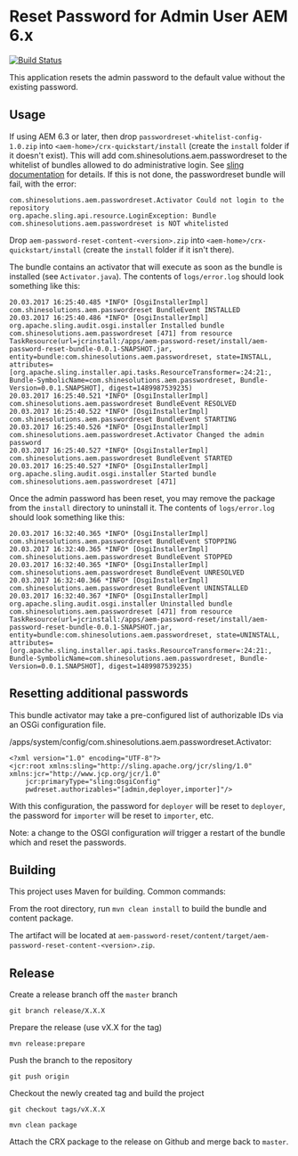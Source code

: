 # Reset Password for Admin User AEM 6.x

[![Build Status](https://travis-ci.org/shinesolutions/aem-password-reset.svg?branch=master)](https://travis-ci.org/shinesolutions/aem-password-reset)

This application resets the admin password to the default value without the existing password.

## Usage

If using AEM 6.3 or later, then drop `passwordreset-whitelist-config-1.0.zip` into `<aem-home>/crx-quickstart/install` (create the `install` folder if it doesn't exist). This will add com.shinesolutions.aem.passwordreset to the whitelist of bundles allowed to do administrative login. See [sling documentation](https://sling.apache.org/documentation/the-sling-engine/service-authentication.html#whitelisting-bundles-for-administrative-login) for details. If this is not done, the passwordreset bundle will fail, with the error:

```
com.shinesolutions.aem.passwordreset.Activator Could not login to the repository
org.apache.sling.api.resource.LoginException: Bundle com.shinesolutions.aem.passwordreset is NOT whitelisted
```

Drop `aem-password-reset-content-<version>.zip` into `<aem-home>/crx-quickstart/install` (create the `install` folder if it isn't there).

The bundle contains an activator that will execute as soon as the bundle is installed (see `Activator.java`).
The contents of `logs/error.log` should look something like this:

```
20.03.2017 16:25:40.485 *INFO* [OsgiInstallerImpl] com.shinesolutions.aem.passwordreset BundleEvent INSTALLED
20.03.2017 16:25:40.486 *INFO* [OsgiInstallerImpl] org.apache.sling.audit.osgi.installer Installed bundle com.shinesolutions.aem.passwordreset [471] from resource TaskResource(url=jcrinstall:/apps/aem-password-reset/install/aem-password-reset-bundle-0.0.1-SNAPSHOT.jar, entity=bundle:com.shinesolutions.aem.passwordreset, state=INSTALL, attributes=[org.apache.sling.installer.api.tasks.ResourceTransformer=:24:21:, Bundle-SymbolicName=com.shinesolutions.aem.passwordreset, Bundle-Version=0.0.1.SNAPSHOT], digest=1489987539235)
20.03.2017 16:25:40.521 *INFO* [OsgiInstallerImpl] com.shinesolutions.aem.passwordreset BundleEvent RESOLVED
20.03.2017 16:25:40.522 *INFO* [OsgiInstallerImpl] com.shinesolutions.aem.passwordreset BundleEvent STARTING
20.03.2017 16:25:40.526 *INFO* [OsgiInstallerImpl] com.shinesolutions.aem.passwordreset.Activator Changed the admin password
20.03.2017 16:25:40.527 *INFO* [OsgiInstallerImpl] com.shinesolutions.aem.passwordreset BundleEvent STARTED
20.03.2017 16:25:40.527 *INFO* [OsgiInstallerImpl] org.apache.sling.audit.osgi.installer Started bundle com.shinesolutions.aem.passwordreset [471]
```

Once the admin password has been reset, you may remove the package from the `install` directory to uninstall it.
The contents of `logs/error.log` should look something like this:

```
20.03.2017 16:32:40.365 *INFO* [OsgiInstallerImpl] com.shinesolutions.aem.passwordreset BundleEvent STOPPING
20.03.2017 16:32:40.365 *INFO* [OsgiInstallerImpl] com.shinesolutions.aem.passwordreset BundleEvent STOPPED
20.03.2017 16:32:40.365 *INFO* [OsgiInstallerImpl] com.shinesolutions.aem.passwordreset BundleEvent UNRESOLVED
20.03.2017 16:32:40.366 *INFO* [OsgiInstallerImpl] com.shinesolutions.aem.passwordreset BundleEvent UNINSTALLED
20.03.2017 16:32:40.367 *INFO* [OsgiInstallerImpl] org.apache.sling.audit.osgi.installer Uninstalled bundle com.shinesolutions.aem.passwordreset [471] from resource TaskResource(url=jcrinstall:/apps/aem-password-reset/install/aem-password-reset-bundle-0.0.1-SNAPSHOT.jar, entity=bundle:com.shinesolutions.aem.passwordreset, state=UNINSTALL, attributes=[org.apache.sling.installer.api.tasks.ResourceTransformer=:24:21:, Bundle-SymbolicName=com.shinesolutions.aem.passwordreset, Bundle-Version=0.0.1.SNAPSHOT], digest=1489987539235)
```

## Resetting additional passwords

This bundle activator may take a pre-configured list of authorizable IDs via an OSGi configuration file.

/apps/system/config/com.shinesolutions.aem.passwordreset.Activator:
```
<?xml version="1.0" encoding="UTF-8"?>
<jcr:root xmlns:sling="http://sling.apache.org/jcr/sling/1.0" xmlns:jcr="http://www.jcp.org/jcr/1.0"
    jcr:primaryType="sling:OsgiConfig"
    pwdreset.authorizables="[admin,deployer,importer]"/>
```
With this configuration, the password for `deployer` will be reset to `deployer`, the password for `importer` will be reset to `importer`, etc.

Note: a change to the OSGI configuration *will* trigger a restart of the bundle which and reset the passwords.

## Building

This project uses Maven for building. Common commands:

From the root directory, run ``mvn clean install`` to build the bundle and content package.

The artifact will be located at `aem-password-reset/content/target/aem-password-reset-content-<version>.zip`.

## Release

Create a release branch off the `master` branch
```
git branch release/X.X.X
```

Prepare the release (use vX.X for the tag)
```
mvn release:prepare
```

Push the branch to the repository
```
git push origin
```

Checkout the newly created tag and build the project
```
git checkout tags/vX.X.X
```

```
mvn clean package
```

Attach the CRX package to the release on Github and merge back to `master`.


